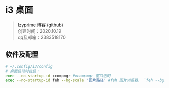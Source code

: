 # i3 桌面

> [lzyprime 博客 (github)](https://lzyprime.github.io)  
> 创建时间：2020.10.19  
> qq及邮箱：2383518170  

## 软件及配置
```bash
# ~/.config/i3/config
# 桌面启动时自启：
exec --no-startup-id xcompmgr #xcompmgr 窗口透明
exec --no-startup-id feh --bg-scale '图片路径' #feh 图片浏览器， `feh --bg-*` 设置背景图
```